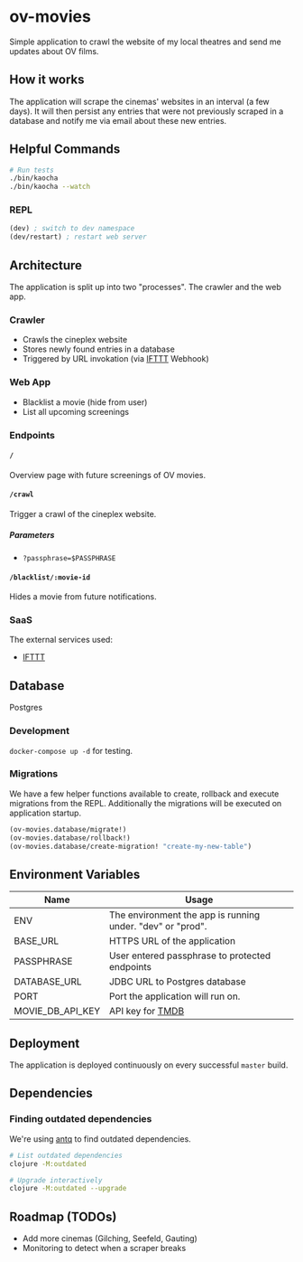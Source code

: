 # ov-movies

Simple application to crawl the website of my local theatres and send me updates about OV films.

## How it works

The application will scrape the cinemas' websites in an interval (a few days). It will then persist any entries that
were not previously scraped in a database and notify me via email about these new entries.

## Helpful Commands

```bash
# Run tests
./bin/kaocha
./bin/kaocha --watch
```

### REPL

```clojure
(dev) ; switch to dev namespace
(dev/restart) ; restart web server
```

## Architecture

The application is split up into two "processes". The crawler and the web app.

### Crawler

- Crawls the cineplex website
- Stores newly found entries in a database
- Triggered by URL invokation (via [IFTTT](https://ifttt.com/my_applets) Webhook)

### Web App

- Blacklist a movie (hide from user)
- List all upcoming screenings

### Endpoints

#### `/`

Overview page with future screenings of OV movies.

#### `/crawl`

Trigger a crawl of the cineplex website.

##### Parameters

- `?passphrase=$PASSPHRASE`

#### `/blacklist/:movie-id`

Hides a movie from future notifications.

### SaaS

The external services used:

- [IFTTT](https://ifttt.com/my_applets)

## Database

Postgres

### Development

`docker-compose up -d` for testing.

### Migrations

We have a few helper functions available to create, rollback and execute migrations from the REPL.
Additionally the migrations will be executed on application startup.

```clojure
(ov-movies.database/migrate!)
(ov-movies.database/rollback!)
(ov-movies.database/create-migration! "create-my-new-table")
```

## Environment Variables

| Name              | Usage                                                      |
| ----------------- | ---------------------------------------------------------- |
| ENV               | The environment the app is running under. "dev" or "prod". |
| BASE_URL          | HTTPS URL of the application                               |
| PASSPHRASE        | User entered passphrase to protected endpoints             |
| DATABASE_URL      | JDBC URL to Postgres database                              |
| PORT              | Port the application will run on.                          |
| MOVIE_DB_API_KEY  | API key for [TMDB](https://www.themoviedb.org/)            |

## Deployment

The application is deployed continuously on every successful `master` build.

## Dependencies

### Finding outdated dependencies

We're using [antq](https://github.com/liquidz/antq) to find outdated dependencies.

``` bash
# List outdated dependencies
clojure -M:outdated

# Upgrade interactively
clojure -M:outdated --upgrade
```

## Roadmap (TODOs)

- Add more cinemas (Gilching, Seefeld, Gauting)
- Monitoring to detect when a scraper breaks
